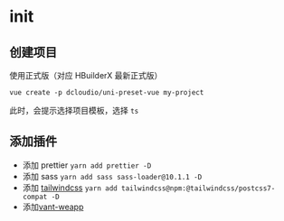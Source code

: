 <!--
 * @Author: leviymzh
 * @Date: 2021-09-01 14:39:18
 * @LastEditTime: 2021-09-01 16:23:35
 * @LastEditors: leviymzh
 * @Description:
 * @FilePath: /uni-app-cli/README.md
-->

# init

## 创建项目

使用正式版（对应 HBuilderX 最新正式版）

`vue create -p dcloudio/uni-preset-vue my-project`

此时，会提示选择项目模板，选择 `ts`

## 添加插件

- 添加 prettier `yarn add prettier -D`
- 添加 sass `yarn add sass sass-loader@10.1.1 -D`
- 添加 [tailwindcss](https://wyz.xyz/d/150-uni-app-tailwindcss) `yarn add tailwindcss@npm:@tailwindcss/postcss7-compat -D`
- 添加[vant-weapp](https://juejin.cn/post/6980168387942940709)
